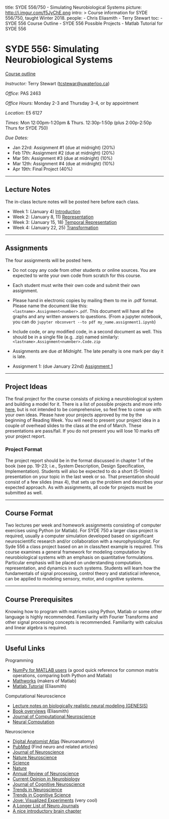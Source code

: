 title: SYDE 556/750 - Simulating Neurobiological Systems
picture: http://i.imgur.com/f5JyChE.png
intro: >
    Course information for SYDE 556/750, taught Winter 2018.
people:
    - Chris Eliasmith
    - Terry Stewart
toc:
    - SYDE 556 Course Outline
    - SYDE 556 Possible Projects
    - Matlab Tutorial for SYDE 556

#  SYDE 556: Simulating Neurobiological Systems

[Course outline](/courses/syde-750/syde-556-course-outline.html)

_Instructor:_ Terry Stewart ([tcstewar@uwaterloo.ca](mailto:tcstewar@uwaterloo.ca))

_Office:_ PAS 2463

_Office Hours:_ Monday 2-3 and Thursday 3-4, or by appointment

_Location:_ E5 6127

_Times:_ Mon 12:00pm-1:20pm & Thurs. 12:30p-1:50p (plus 2:00p-2:50p Thurs for SYDE 750)

_Due Dates:_ 

 * Jan 22rd: Assignment #1 (due at midnight) (20%)
 * Feb 17th: Assignment #2 (due at midnight) (20%) 
 * Mar 5th: Assignment #3 (due at midnight) (10%)
 * Mar 12th: Assignment #4 (due at midnight) (10%)
 * Apr 19th: Final Project (40%)


* * *

## Lecture Notes

The in-class lecture notes will be posted here before each class.

 * Week 1: (January 4) [Introduction](http://nbviewer.ipython.org/github/tcstewar/syde556-1/blob/master/SYDE%20556%20Lecture%201%20Introduction.ipynb)
 * Week 2: (January 8, 11) [Representation](http://nbviewer.ipython.org/github/tcstewar/syde556-1/blob/master/SYDE%20556%20Lecture%202%20Representation.ipynb)
 * Week 3: (January 15, 18) [Temporal Representation](http://nbviewer.ipython.org/github/tcstewar/syde556-1/blob/master/SYDE%20556%20Lecture%203%20Temporal%2YRepresentation.ipynb)
 * Week 4: (January 22, 25) [Transformation](http://nbviewer.ipython.org/github/tcstewar/syde556-1/blob/master/SYDE%20556%20Lecture%204%20Transformation.ipynb)

* * *

##  Assignments

The four assignments will be posted here. 

 * Do not copy any code from other students or online sources.  You are expected to write your own code from scratch for this course.
 * Each student must write their own code and submit their own assignment.
 * Please hand in electronic copies by mailing them to me in .pdf format.  Please name the document like this: `<lastname>.Assignment<number>.pdf`.  This document will have all the graphs and any written answers to questions. (From a jupyter notebook, you can do ```jupyter nbconvert --to pdf my_name.assignment1.ipynb```)
 * Include code, or any modified code, in a second document as well.  This should be in a single file (e.g. .zip) named similarly: `<lastname>.Assignment<numnber>.Code.zip`
 * Assignments are due _at Midnight_.  The late penalty is one mark per day it is late.

 * Assignment 1: (due January 22nd) [Assignment 1](http://nbviewer.ipython.org/github/tcstewar/syde556-1/blob/master/Assignment%201.ipynb)
  
* * *

## Project Ideas

The final project for the course consists of picking a neurobiological system and
building a model for it.  There is a list of possible projects and more info [here](/research/syde-750/syde-556-possible-projects.html),
but is not intended to be comprehensive, so feel free to come up with your own ideas.
Please have your projects approved by me by the beginning of Reading Week.  You will need to present your project idea in a couple of overhead slides to the class at the end of March.  These presentations are pass/fail. If you do not present you will lose 10 marks off your project report.

### Project Format

The project report should be in the format discussed in chapter 1 of the book
(see pp. 19-23; i.e., System Description, Design Specification,
Implementation). Students will also be expected to do a short (5-10min)
presentation on your topic in the last week or so.  That presentation should consist of a few slides (max 4), that sets up the problem and describes your expected approach. As with assignments, all code for projects must be submitted as well.

* * *

## Course Format

Two lectures per week and homework assignments consisting of computer
exercises using Python (or Matlab). For SYDE 750 a larger class project is required, usually a
computer simulation developed based on significant neuroscientific research
and/or collaboration with a neurophysiologist. For Syde 556 a class project
based on an in class/text example is required. This course examines a general
framework for modeling computation by neurobiological systems with an emphasis
on quantitative formulations. Particular emphasis will be placed on
understanding computation, representation, and dynamics in such systems.
Students will learn how the fundamentals of signal processing, control theory
and statistical inference, can be applied to modeling sensory, motor, and
cognitive systems.

* * *

## Course Prerequisites

Knowing how to program with matrices using Python, Matlab or some other language is highly 
recommended. Familiarity with Fourier Transforms and other signal processing concepts is recommended.
Familiarity with calculus and linear algebra is required.

* * *

## Useful Links

Programming

* [NumPy for MATLAB users](http://wiki.scipy.org/NumPy_for_Matlab_Users) (a good quick reference for common matrix operations, comparing both Python and Matlab)
* [Mathworks](http://www.mathworks.com/) (makers of Matlab)
* [Matlab Tutorial](/courses/syde-750/matlab-tutorial-for-syde-556.html) (Eliasmith)

Computational Neuroscience

* [Lecture notes on biologically realistic neural modeling (GENESIS) ](http://www.genesis-sim.org/GENESIS/)
* [Book overviews](/research/theoretical-neuroscience/comments-on-theoretical-neuroscience-books.html) (Eliasmith)
* [Journal of Computational Neuroscience](http://webdev.uwaterloo.ca/ejournals/stats?ejournal_id=7213&navbar=uw&navbase=tug.lib.uwaterloo.ca)
* [Neural Computation](http://webdev.uwaterloo.ca/ejournals/stats?ejournal_id=4796&navbar=uw&navbase=tug.lib.uwaterloo.ca)

Neuroscience

* [Digital Anatomist Atlas](http://www9.biostr.washington.edu/da.html) (Neuroanatomy)
* [PubMed](http://www.ncbi.nlm.nih.gov/entrez/query.fcgi) (Find neuro and related articles)
* [Journal of Neuroscience](http://webdev.uwaterloo.ca/ejournals/stats?ejournal_id=3870&navbar=uw&navbase=tug.lib.uwaterloo.ca)
* [Nature Neuroscience](http://webdev.uwaterloo.ca/ejournals/stats?ejournal_id=9650&navbar=uw&navbase=tug.lib.uwaterloo.ca)
* [Science](http://webdev.uwaterloo.ca/ejournals/stats?ejournal_id=7892&navbar=uw&navbase=tug.lib.uwaterloo.ca)
* [Nature](http://webdev.uwaterloo.ca/ejournals/stats?ejournal_id=7884&navbar=uw&navbase=tug.lib.uwaterloo.ca)
* [Annual Review of Neuroscience](http://webdev.uwaterloo.ca/ejournals/stats?ejournal_id=386&navbar=uw&navbase=tug.lib.uwaterloo.ca)
* [Current Opinion in Neurobiology](http://webdev.uwaterloo.ca/ejournals/stats?ejournal_id=1627&navbar=uw&navbase=tug.lib.uwaterloo.ca)
* [Journal of Cognitive Neuroscience](http://webdev.uwaterloo.ca/ejournals/stats?ejournal_id=3419&navbar=uw&navbase=tug.lib.uwaterloo.ca)
* [Trends in Neuroscience](http://webdev.uwaterloo.ca/ejournals/stats?ejournal_id=6271&navbar=uw&navbase=tug.lib.uwaterloo.ca)
* [Trends in Cognitive Science](http://webdev.uwaterloo.ca/ejournals/stats?ejournal_id=6264&navbar=uw&navbase=tug.lib.uwaterloo.ca)
* [Jove: Visualized Experiments](http://www.jove.com/index/browse.stp?Tag=Neuroscience&sn=BID21) (very cool)
* [A Longer List of Neuro Journals](http://thalamus.wustl.edu/journals.html)
* [A nice introductory brain chapter](http://williamcalvin.com/bk7/bk7ch6.htm)
